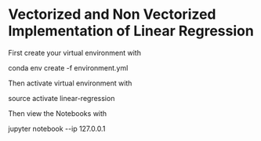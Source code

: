 # Vectorized and Non Vectorized Implementation of Linear Regression

First create your virtual environment with

conda env create -f environment.yml

Then activate virtual environment with 

source activate linear-regression

Then view the Notebooks with

jupyter notebook --ip 127.0.0.1
